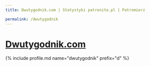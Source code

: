 ```yaml
---
title: Dwutygodnik.com | Statystyki patronite.pl | Patromierz

permalink: /dwutygodnik
---
```


# [Dwutygodnik.com](https://patronite.pl/dwutygodnik)

{% include profile.md name="dwutygodnik" prefix="d" %}
